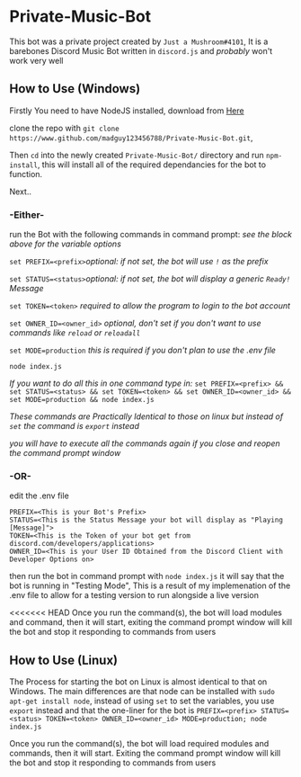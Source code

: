 # Private-Music-Bot
 
This bot was a private project created by `Just a Mushroom#4101`,
It is a barebones Discord Music Bot written in `discord.js` and *probably* won't work very well

## How to Use (Windows)

Firstly You need to have NodeJS installed, download from [Here](https://nodejs.org/en/download/)

clone the repo with `git clone https://www.github.com/madguy123456788/Private-Music-Bot.git`,

Then `cd` into the newly created `Private-Music-Bot/` directory and run `npm-install`, this will install all of the required dependancies for the bot to function.

Next..

### -Either-

run the Bot with the following commands in command prompt:
*see the block above for the variable options*

`set PREFIX=<prefix>`*optional: if not set, the bot will use `!` as the prefix*

`set STATUS=<status>`*optional: if not set, the bot will display a generic `Ready!` Message*

`set TOKEN=<token>` *required to allow the program to login to the bot account*

`set OWNER_ID=<owner_id>` *optional, don't set if you don't want to use commands like `reload` or `reloadall`*

`set MODE=production` *this is required if you don't plan to use the .env file*

`node index.js`

*If you want to do all this in one command type in:*
`set PREFIX=<prefix> && set STATUS=<status> && set TOKEN=<token> && set OWNER_ID=<owner_id> && set MODE=production && node index.js`

*These commands are Practically Identical to those on linux but instead of `set` the command is `export` instead*

*you will have to execute all the commands again if you close and reopen the command prompt window*

### -OR-

edit the .env file
```
PREFIX=<This is your Bot's Prefix>
STATUS=<This is the Status Message your bot will display as "Playing [Message]">
TOKEN=<This is the Token of your bot get from discord.com/developers/applications>
OWNER_ID=<This is your User ID Obtained from the Discord Client with Developer Options on>
```

then run the bot in command prompt with `node index.js`
it will say that the bot is running in "Testing Mode", This is a result of my implemenation of the .env file to allow for a testing version to run alongside a live version

<<<<<<< HEAD
Once you run the command(s), the bot will load modules and command, then it will start, exiting the command prompt window will kill the bot and stop it responding to commands from users

## How to Use (Linux)

The Process for starting the bot on Linux is almost identical to that on Windows.
The main differences are that node can be installed with `sudo apt-get install node`, instead of using `set` to set the variables, you use `export` instead 
and that the one-liner for the bot is `PREFIX=<prefix> STATUS=<status> TOKEN=<token> OWNER_ID=<owner_id> MODE=production; node index.js`

Once you run the command(s), the bot will load required modules and commands, then it will start. Exiting the command prompt window will kill the bot and stop it responding to commands from users